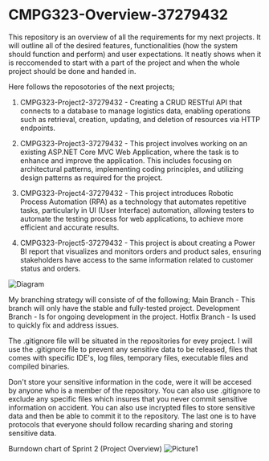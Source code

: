 # CMPG323-Overview-37279432
This repository is an overview of all the requirements for my next projects. It will outline all of the desired features, functionalities (how the system should function and perform) and user expectations.
It neatly shows when it is reccomended to start with a part of the project and when the whole project should be done and handed in.


 Here follows the reposotories of the next projects;
 
1. CMPG323-Project2-37279432 - Creating a CRUD RESTful API that connects to a database to manage logistics data, enabling operations such as retrieval, creation, updating, and deletion of resources via HTTP endpoints.

2. CMPG323-Project3-37279432 - This project involves working on an existing ASP.NET Core MVC Web Application, where the task is to enhance and improve the application. This includes focusing on architectural patterns, implementing coding principles, and utilizing design patterns as required for the project.

3. CMPG323-Project4-37279432 - This project introduces Robotic Process Automation (RPA) as a technology that automates repetitive tasks, particularly in UI (User Interface) automation, allowing testers to automate the testing process for web applications, to achieve more efficient and accurate results.

4. CMPG323-Project5-37279432 - This project is about creating a Power BI report that visualizes and monitors orders and product sales, ensuring stakeholders have access to the same information related to customer status and orders.


![Diagram](https://github.com/H3nlo/CMPG323-Overview-37279432/assets/111774279/be2179f5-3935-4667-8f1e-789020332f48)


My branching strategy will consiste of of the following;
Main Branch - This branch will only have the stable and fully-tested project.
Development Branch - Is for ongoing development in the project.
Hotfix Branch - Is used to quickly fix and address issues.


The .gitignore file will be situated in the repositories for evey project. I will use the .gitignore file to prevent any sensitive data to be released, files that comes with specific IDE's, log files, temporary files, executable files and compiled binaries.


Don't store your sensitive information in the code, were it will be accesed by anyone who is a member of the repository. You can also use .gitignore to exclude any specific files which insures that you never commit sensitive information on accident. You can also use incrypted files to store sensitive data and then be able to commit it to the repository. The last one is to have protocols that everyone should follow recarding sharing and storing sensitive data.

Burndown chart of Sprint 2 (Project Overview)
![Picture1](https://github.com/H3nlo/CMPG323-Overview-37279432/assets/111774279/1e4b3fcc-0d8f-412d-9c8d-61607531d167)
